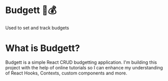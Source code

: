 # Budgett 🤑💰

Used to set and track budgets

# What is Budgett?

Budgett is a simple React CRUD budgetting application. I'm building this project with the help of online tutorials so I can enhance my understanding of React Hooks, Contexts, custom components and more.
